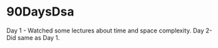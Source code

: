 # 90DaysDsa
Day 1 - Watched some lectures about time and space complexity.
Day 2- Did same as Day 1.
